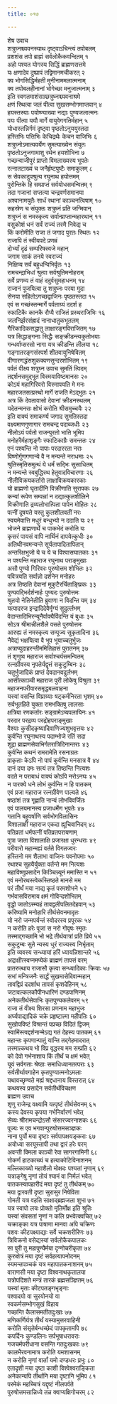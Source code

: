 ```yaml
---
title: ०१७

---
```

शेष उवाच  
शत्रुघ्नश्च्यवनस्याथ दृष्ट्वाऽचिन्त्यं तपोबलम्  
प्रशशंस तपो ब्राह्मं सर्वलोकैकवन्दितम् १  
अहो पश्यत योगस्य सिद्धिं ब्राह्मणसत्तमे  
यः क्षणादेव दुष्प्रापं तद्विमानमचीकरत् २  
क्व भोगसिद्धिर्महती मुनीनाममलात्मनाम्  
क्व तपोबलहीनानां भोगेच्छा मनुजात्मनाम् ३  
इति स्वगतमाशंसञ्छत्रुघ्नश्च्यवनाश्रमे  
क्षणं स्थित्वा जलं पीत्वा सुखसम्भोगमाप्तवान् ४  
हयस्तस्याः पयोष्ण्याख्या नद्याः पुण्यजलात्मनः  
पयः पीत्वा ययौ मार्गे वायुवेगगतिर्महान् ५  
योधास्तन्निर्गमं दृष्ट्वा पृष्ठतोऽनुययुस्तदा  
हस्तिभिः पत्तिभिः केचिद्रथैः केचन वाजिभिः ६  
शत्रुघ्नोऽमात्यवर्येण सुमत्याख्येन संयुतः  
पृष्ठतोऽनुजगामाशु रथेन हयशोभिना ७  
गच्छन्वाजीपुरं प्राप्तो विमलाख्यस्य भूपतेः  
रत्नातटाख्यं च जनैर्हृष्टपुष्टैः समाकुलम् ८  
स सेवकादुपश्रुत्य रघुनाथ हयोत्तमम्  
पुरोन्तिके हि सम्प्राप्तं सर्वयोधसमन्वितम् ९  
तदा गजानां सप्तत्या चन्द्रवर्णसमानया  
अश्वानामयुतैः सार्धं रथानां काञ्चनत्विषाम् १०  
सहस्रेण च संयुक्तः शत्रुघ्नं प्रति जग्मिवान्  
शत्रुघ्नं स नमस्कृत्य सर्वान्प्राप्तान्महारथान् ११  
वसुकोशं धनं सर्वं राज्यं तस्मै निवेद्य च  
किं करोमीति राजा तं जगाद पुरतः स्थितः १२  
राजापि तं स्वीयपदे प्रणम्रं  
दोर्भ्यां दृढं सम्परिषस्वजे महान्  
जगाम साकं तनये स्वराज्यं  
निक्षिप्य सर्वं बहुधन्विभिर्वृतः १३  
रामचन्द्राभिधां श्रुत्वा सर्वश्रुतिमनोहराम्  
सर्वे प्रणम्य तं वाहं ददुर्वसुमहाधनम् १४  
राजानं पूजयित्वा तु शत्रुघ्नः परया मुदा  
सेनया सहितोऽगच्छद्वाजिनः पृष्ठतस्तदा १५  
एवं स गच्छंस्तन्मार्गे पर्वताग्र्यं ददर्श ह  
स्फाटिकैः कानकै रौप्यै राजितं प्रस्थराजिभिः १६  
जलनिर्झरसंह्रादं नानाधातुकभूतलम्  
गैरिकादिकसद्धातु लाक्षारङ्गविराजितम् १७  
यत्र सिद्धाङ्गनाः सिद्धैः सङ्क्रीडन्त्यकुतोभयाः  
गन्धर्वाप्सरसो नागा यत्र क्रीडन्ति लीलया १८  
गङ्गातरङ्गसंस्पर्श शीतवायुनिषेवितम्  
वीणारणद्धंसशुकक्वणसुन्दरशोभितम् १९  
पर्वतं वीक्ष्य शत्रुघ्न उवाच सुमतिं त्विदम्  
तद्दर्शनसमुद्भूत विस्मयाविष्टमानसः २०  
कोऽयं महागिरिवरो विस्मापयति मे मनः  
महारजतसत्प्रस्थो मार्गे राजति मेऽद्भुतः २१  
अत्र किं देवतावासो देवानां क्रीडनस्थलम्  
यदेतन्मनसः क्षोभं करोति श्रीसमुच्चयैः २२  
इति वाक्यं समाकर्ण्य जगाद सुमतिस्तदा  
वक्ष्यमाणगुणागार रामचन्द्र पदाब्जधीः २३  
नीलोऽयं पर्वतो राजन्पुरतो भाति भूमिप  
मनोहरैर्महाशृङ्गैः स्फाटिकाग्रैः समन्ततः २४  
एनं पश्यन्ति नो पापाः परदाररता नराः  
विष्णोर्गुणगणान्ये वै न मन्यन्ते नराधमाः २५  
श्रुतिस्मृतिसमुत्थं ये धर्मं सद्भिः सुसाधितम्  
न मन्यन्ते स्वबुद्धिस्थ हेतुवादविचारणाः २६  
नीलीविक्रयकर्तारो लाक्षाविक्रयकारकाः  
यो ब्राह्मणो घृतादीनि विक्रीणाति सुरापकः २७  
कन्यां रूपेण सम्पन्नां न दद्यात्कुलशीलिने  
विक्रीणाति द्रव्यलोभात्पिता पापेन मोहितः २८  
पत्नीं दूषयते यस्तु कुलशीलवतीं नरः  
स्वयमेवात्ति मधुरं बन्धुभ्यो न ददाति यः २९  
भोजने ब्राह्मणार्थे च पाकभेदं करोति यः  
कृसरं पायसं वापि नार्थिनं दापयेत्कुधीः ३०  
अतिथीनवमन्यन्ते सूर्यतापादितापितान्  
अन्तरिक्षभुजो ये च ये च विश्वासघातकाः ३१  
न पश्यन्ति महाराज रघुनाथ पराङ्मुखाः  
असौ पुण्यो गिरिवरः पुरुषोत्तम शोभितः ३२  
पवित्रयति सर्वान्नो दर्शनेन मनोहरः  
अत्र तिष्ठति देवानां मुकुटैरर्चिताङ्घ्रिकः ३३  
पुण्यवद्भिर्दर्शनार्हः पुण्यदः पुरुषोत्तमः  
श्रुतयो नेतिनेतीति ब्रुवाणा न विदन्ति यम् ३४  
यत्पादरज इन्द्रादिदेवैर्मृग्यं सुदुर्ल्लभम्  
वेदान्तादिभिरन्यूनैर्वाक्यैर्विदन्ति यं बुधाः ३५  
सोऽत्र श्रीमान्नीलशैले वसते पुरुषोत्तमः  
आरुह्य तं नमस्कृत्य सम्पूज्य सुकृतादिना ३६  
नैवेद्यं भक्षयित्वा वै भूप भूयाच्चतुर्भुजः  
अत्राप्युदाहरन्तीममितिहासं पुरातनम् ३७  
तं शृणुष्व महाराज सर्वाश्चर्यसमन्वितम्  
रत्नग्रीवस्य नृपतेर्यद्वृत्तं सकुटुम्बिनः ३८  
चतुर्भुजादिकं प्राप्तं देवदानवदुर्लभम्  
आसीत्काञ्ची महाराज पुरी लोकेषु विश्रुता ३९  
महाजनपरीवारसमृद्धबलवाहना  
यस्यां वसन्ति विप्राग्र्याः षट्कर्मनिरता भृशम् ४०  
सर्वभूतहिते युक्ता रामभक्तिषु लालसाः  
क्षत्रिया रणकर्तारः सङ्ग्रामेऽप्यपलायिनः ४१  
परदार परद्रव्य परद्रोहपराङ्मुखाः  
वैश्याः कुसीदकृष्यादिवाणिज्यशुभवृत्तयः ४२  
कुर्वन्ति रघुनाथस्य पदाम्भोजे रतिं सदा  
शूद्रा ब्राह्मणसेवाभिर्गतरात्रिदिनान्तराः ४३  
कुर्वन्ति कथनं रामरामेति रसनाग्रतः  
प्राकृताः केऽपि नो पापं कुर्वन्ति मनसात्र वै ४४  
दानं दया दमः सत्यं तत्र तिष्ठन्ति नित्यशः  
वदते न पराबाधं वाक्यं कोऽपि नरोऽनघः ४५  
न पारक्ये धने लोभं कुर्वन्ति न हि पातकम्  
एवं प्रजा महाराज रत्नग्रीवेण पाल्यते ४६  
षष्ठांशं तत्र गृह्णाति नान्यं लोभविवर्जितः  
एवं पालयमानस्य प्रजाधर्मेण भूपतेः ४७  
गतानि बहुवर्षाणि सर्वभोगविलासिनः  
विशालाक्षीं महाराज एकदा ह्यूचिवानिदम् ४८  
पतिव्रतां धर्मपत्नीं पतिव्रतपरायणाम्  
पुत्रा जाता विशालाक्षि प्रजारक्षा धुरन्धराः ४९  
परीवारो महान्मह्यं वर्तते विगतज्वरः  
हस्तिनो मम शैलाभा वाजिनः पवनोपमाः ५०  
रथाश्च सुहयैर्युक्ता वर्तन्ते मम नित्यशः  
महाविष्णुप्रसादेन किञ्चिन्न्यूनं ममास्ति न ५१  
एवं मनोरथस्त्वेकस्तिष्ठते मानसे मम  
परं तीर्थं मया नाद्य कृतं परमशोभने ५२  
गर्भवासविरामाय क्षमं गोविन्दशोभितम्  
वृद्धो जातोऽस्म्यहं तावद्वलीपलितदेहवान् ५३  
करिष्यामि मनोहारि तीर्थसेवनमादृतः  
यो नरो जन्मपर्यन्तं स्वोदरस्य प्रपूरकः ५४  
न करोति हरेः पूजां स नरो गोवृषः स्मृतः  
तस्माद्गच्छामि भो भद्रे तीर्थयात्रां प्रति प्रिये ५५  
सकुटुम्बः सुते न्यस्य धुरं राज्यस्य निर्भृताम्  
इति व्यवस्य सन्ध्यायां हरिं ध्यायन्निशान्तरे ५६  
अद्राक्षीत्स्वप्नमप्येकं ब्राह्मणं तापसं वरम्  
प्रातरुत्थाय राजासौ कृत्वा सन्ध्यादिकाः क्रियाः ५७  
सभां मन्त्रिजनैः सार्द्धं सुखमासेदिवान्महान्  
तावद्विप्रं ददर्शाथ तापसं कृशदेहिनम् ५८  
जटावल्कलकौपीनधारिणं दण्डपाणिनम्  
अनेकतीर्थसेवाभिः कृतपुण्यकलेवरम् ५९  
राजा तं वीक्ष्य शिरसा प्रणनाम महाभुजः  
अर्घ्यपाद्यादिकं चक्रे प्रहृष्टात्मा महीपतिः ६०  
सुखोपविष्टं विश्रान्तं पप्रच्छ विदितं द्विजम्  
स्वामिंस्त्वद्दर्शनान्मेऽद्य गतं देहस्य पातकम् ६१  
महान्तः कृपणान्पातुं यान्ति तद्गेहमादरात्  
तस्मात्कथय भो विप्र वृद्धस्य मम सम्प्रति ६२  
को देवो गर्भनाशाय किं तीर्थं च क्षमं भवेत्  
यूयं सर्वगताः श्रेष्ठाः समाधिध्यानतत्पराः ६३  
सर्वतीर्थावगाहेन कृतपुण्यात्मनोऽमलाः  
यथावच्छृण्वते मह्यं श्रद्दधानाय विस्तरात् ६४  
कथयस्व प्रसादेन सर्वतीर्थविचक्षण  
ब्राह्मण उवाच  
शृणु राजेन्द्र वक्ष्यामि यत्पृष्टं तीर्थसेवनम् ६५  
कस्य देवस्य कृपया गर्भनिर्वारणं भवेत्  
सेव्यः श्रीरामचन्द्रोऽसौ संसारज्वरनाशकः ६६  
पूज्यः स एव भगवान्पुरुषोत्तमसञ्ज्ञकः  
नाना पुर्यो मया दृष्टाः सर्वपापक्षयङ्कराः ६७  
अयोध्या सरयूस्तापी तथा द्वारं हरेः परम्  
अवन्ती विमला काञ्ची रेवा सागरगामिनी ६८  
गोकर्णं हाटकाख्यं च हत्याकोटिविनाशनम्  
मल्लिकाख्यो महाशैलो मोक्षदः पश्यतां नृणाम् ६९  
यत्राङ्गेषु नृणां तोयं श्यामं वा निर्मलं भवेत्  
पातकस्यापहारीदं मया दृष्टं तु तीर्थकम् ७०  
मया द्वारवती दृष्टा सुरासुर निषेविता  
गोमती यत्र वहति साक्षाद्ब्रह्मजला शुभा ७१  
यत्र स्वापो लयः प्रोक्तो मृतिर्मोक्ष इति श्रुतिः  
यस्यां संवसतां नॄणां न कलि प्रभवेत्क्वचित् ७२  
चक्राङ्का यत्र पाषाणा मानवा अपि चक्रिणः  
पशवः कीटपक्ष्याद्याः सर्वे चक्रशरीरिणः ७३  
त्रिविक्रमो वसेद्यस्यां सर्वलोकैकपालकः  
सा पुरी तु महापुण्यैर्मया दृग्गोचरीकृता ७४  
कुरुक्षेत्रं मया दृष्टं सर्वहत्यापनोदनम्  
स्यमन्तपञ्चकं यत्र महापातकनाशनम् ७५  
वाराणसी मया दृष्टा विश्वनाथकृतालया  
यत्रोपदिशते मन्त्रं तारकं ब्रह्मसञ्ज्ञितम् ७६  
यस्यां मृताः कीटपतङ्गभृङ्गाः  
पश्वादयो वा सुरयोनयो वा  
स्वकर्मसम्भोगसुखं विहाय  
गच्छन्ति कैलासमतीतदुःखाः ७७  
मणिकर्णिर्यत्र तीर्थं यस्यामुत्तरवाहिनी  
करोति संसृतेर्बन्धच्छेदं पापकृतामपि ७८  
कपर्दिनः कुण्डलिनः सर्पभूषाधरावराः  
गजचर्मपरीधाना वसन्ति गतदुःखकाः ७९  
कालभैरवनामात्र करोति यमशासनम्  
न करोति नृणां वार्तां यमो दण्डधरः प्रभुः ८०  
एतादृशी मया दृष्टा काशी विश्वेश्वराङ्किता  
अनेकान्यपि तीर्थानि मया दृष्टानि भूमिप ८१  
परमेकं महच्चित्रं यद्दृष्टं नीलपर्वते  
पुरुषोत्तमसान्निध्ये तन्न क्वाप्यक्षिगोचरम् ८२